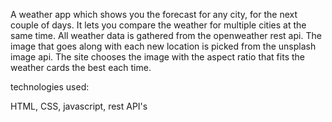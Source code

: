 A weather app which shows you the forecast for any city, for the next couple of days. 
It lets you compare the weather for multiple cities at the same time. 
All weather data is gathered from the openweather rest api. 
The image that goes along with each new location is picked from the unsplash image api. 
The site chooses the image with the aspect ratio that fits the weather cards the best each time.

technologies used:

HTML, CSS, javascript, rest API's
